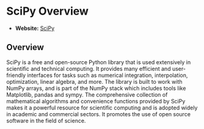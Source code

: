 # SciPy Overview

- **Website:** [SciPy](https://scipy.org/)

## Overview

SciPy is a free and open-source Python library that is used extensively in scientific and technical computing. It provides many efficient and user-friendly interfaces for tasks such as numerical integration, interpolation, optimization, linear algebra, and more. The library is built to work with NumPy arrays, and is part of the NumPy stack which includes tools like Matplotlib, pandas and sympy. The comprehensive collection of mathematical algorithms and convenience functions provided by SciPy makes it a powerful resource for scientific computing and is adopted widely in academic and commercial sectors. It promotes the use of open source software in the field of science.
